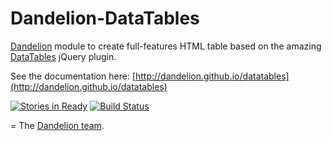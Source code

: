 Dandelion-DataTables
========================

[Dandelion](http://dandelion.github.io) module to create full-features HTML table based on the amazing [DataTables](http://datatables.net/) jQuery plugin.

See the documentation here: [http://dandelion.github.io/datatables](http://dandelion.github.io/datatables)

[![Stories in Ready](https://badge.waffle.io/dandelion/dandelion-datatables.png?label=ready&title=Ready)](https://waffle.io/dandelion/dandelion-datatables)
[![Build Status](https://dandelion.ci.cloudbees.com/job/dandelion-datatables-build/badge/icon)](https://dandelion.ci.cloudbees.com/job/dandelion-datatables-build/)

=
The [Dandelion team](http://dandelion.github.io/team/).
